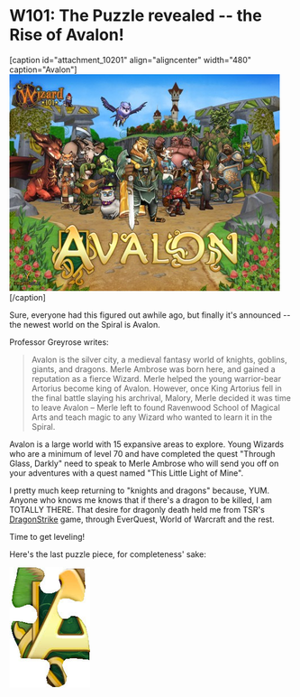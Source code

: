 # W101: The Puzzle revealed -- the Rise of Avalon!

[caption id="attachment\_10201" align="aligncenter" width="480" caption="Avalon"][![](../uploads/2012/04/Avalon-480x384.jpg "Avalon")](../uploads/2012/04/Avalon.jpg)[/caption]

Sure, everyone had this figured out awhile ago, but finally it's announced -- the newest world on the Spiral is Avalon. 

Professor Greyrose writes:


> Avalon is the silver city, a medieval fantasy world of knights, goblins, giants, and dragons. Merle Ambrose was born here, and gained a reputation as a fierce Wizard. Merle helped the young warrior-bear Artorius become king of Avalon. However, once King Artorius fell in the final battle slaying his archrival, Malory, Merle decided it was time to leave Avalon – Merle left to found Ravenwood School of Magical Arts and teach magic to any Wizard who wanted to learn it in the Spiral. 

Avalon is a large world with 15 expansive areas to explore. Young Wizards who are a minimum of level 70 and have completed the quest "Through Glass, Darkly" need to speak to Merle Ambrose who will send you off on your adventures with a quest named "This Little Light of Mine".



I pretty much keep returning to "knights and dragons" because, YUM. Anyone who knows me knows that if there's a dragon to be killed, I am TOTALLY THERE. That desire for dragonly death held me from TSR's [DragonStrike](http://en.wikipedia.org/wiki/DragonStrike_(video_game)) game, through EverQuest, World of Warcraft and the rest.

Time to get leveling!

Here's the last puzzle piece, for completeness' sake:

[![](../uploads/2012/04/Fansite-Puzzler_Karana05.jpg "Fansite-Puzzler_Karana05")](../uploads/2012/04/Fansite-Puzzler_Karana05.jpg)
